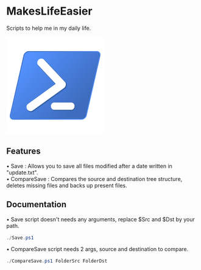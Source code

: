 # MakesLifeEasier
Scripts to help me in my daily life.

![Alt text](powershell.png?raw=true "Title")

## Features  
• Save : Allows you to save all files modified after a date written in "update.txt".  
• CompareSave : Compares the source and destination tree structure, deletes missing files and backs up present files.

## Documentation  
• Save script doesn't needs any arguments, replace $Src and $Dst by your path.  

```ps1
./Save.ps1  
```

• CompareSave script needs 2 args, source and destination to compare.

```ps1
./CompareSave.ps1 FolderSrc FolderDst  
```
